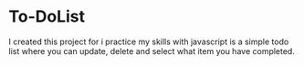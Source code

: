 # To-DoList

<p> I created this project for i practice my skills with javascript 
  is a simple todo list where you can update, delete and select what 
  item you have completed. </p>

